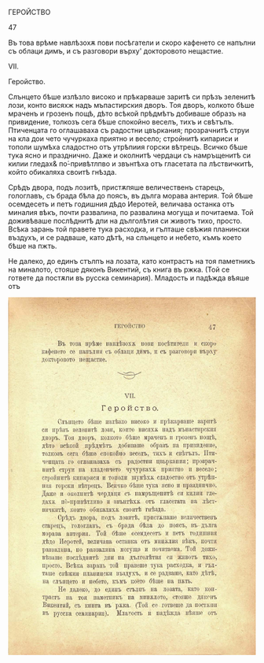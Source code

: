 ﻿ГЕРОЙСТВО

47

Въ това врѣме навлѣзохѫ пови посѣгатели и скоро кафенето се напълни съ облаци димъ, и съ разговори върху' докторовото нещастие.

VII.

Геройство.

Слънцето бѣше излѣзло високо и прѣкарваше заритѣ си прѣзъ зеленитѣ лози, конто висяхж надъ мъпастирския дворъ. Тоя дворъ, колкото бѣше мраченъ и грозенъ пощѣ, дѣто всѣкой прѣдмѣтъ добиваше образъ на привидение, толкозъ сега бѣше спокойно веселъ, тихъ и свѣтълъ. Птиченцата го оглашаваха съ радостни цвъркания; прозрачнитѣ струи на кла дои чето чучуркаха приятно и весело; стройнитѣ кипариси и тополи шумѣха сладостно отъ утрѣпиия горски вѣтрецъ. Всичко бѣше тука ясно и празднично. Даже и околнитѣ чердаци съ намръщенитѣ си килии гледах& по́-привѣтлпво и звънтѣха отъ гласетата па лѣствичкитѣ, който обикаляха своитѣ гнѣзда.

Срѣдъ двора, подъ лозитѣ, пристѫпяше величественъ старецъ, гологлавъ, съ брада бѣла до поясъ, въ дълга морава антерия. Той бѣше осемдесеть и петъ годишния дѣдо Иеротей, величава останка отъ миналия вѣкъ, почти развалина, по развалина могуща и почитаема. Той доживѣваше послѣднитѣ дпи на дълголѣтия си животъ тихо, просто. Всѣка зарань той правете тука расходка, и гълташе свѣжия планински въздухъ, и се радваше, като дѣтѣ, на слънцето и небето, къмъ което бѣше на пжть.

Не далеко, до единъ стълпъ на лозата, като контрастъ на тоя паметникъ на миналото, стояше дяконъ Викентий, съ книга въ ржка. (Той се гответе да постѫпи въ русска семинария). Младость и падѣжда вѣяше отъ

![original](images/058.jpg)

